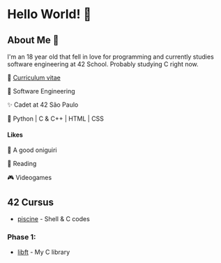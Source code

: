 
# Hello World! 👾

## About Me 💫
I'm an 18 year old that fell in love for programming and currently studies software engineering at 42 School. Probably studying C right now.

📄 [Curriculum vitae](https://drive.google.com/file/d/1hjvLwm6AtVf3LYxZyCtlU3MVInPHHR9s/view?usp=sharing)

🔭 Software Engineering

✨ Cadet at 42 São Paulo

🧠 Python | C & C++ | HTML | CSS

#### Likes

🍙 A good oniguiri

📖 Reading

🎮 Videogames

## 42 Cursus
- [piscine](https://github.com/beatrizdile/42sp-piscine) - Shell & C codes

### Phase 1:

- [libft](https://github.com/beatrizdile/42sp-libft) - My C library
